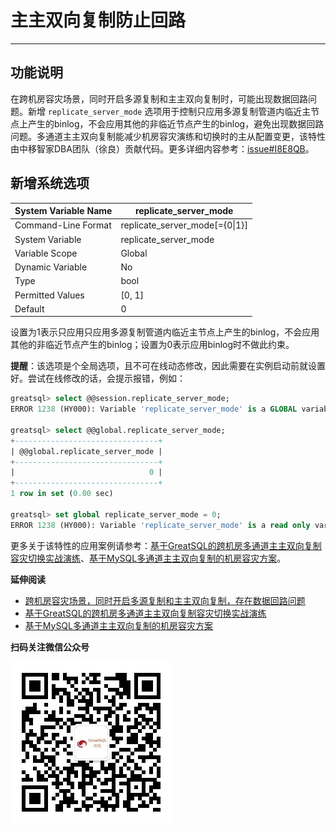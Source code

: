 # 主主双向复制防止回路
---

## 功能说明

在跨机房容灾场景，同时开启多源复制和主主双向复制时，可能出现数据回路问题。新增 `replicate_server_mode` 选项用于控制只应用多源复制管道内临近主节点上产生的binlog，不会应用其他的非临近节点产生的binlog，避免出现数据回路问题。多通道主主双向复制能减少机房容灾演练和切换时的主从配置变更，该特性由中移智家DBA团队（徐良）贡献代码。更多详细内容参考：[issue#I8E8QB](https://gitee.com/GreatSQL/GreatSQL/issues/I8E8QB)。


## 新增系统选项

| System Variable Name  | replicate_server_mode |
| --- | --- |
| Command-Line Format | replicate_server_mode[={0\|1}] |
| System Variable     | replicate_server_mode     |
| Variable Scope        | Global |
| Dynamic Variable      | No |
| Type                | bool                             |
| Permitted Values |    [0, 1] |
| Default       | 0 |

设置为1表示只应用只应用多源复制管道内临近主节点上产生的binlog，不会应用其他的非临近节点产生的binlog；设置为0表示应用binlog时不做此约束。

**提醒**：该选项是个全局选项，且不可在线动态修改，因此需要在实例启动前就设置好。尝试在线修改的话，会提示报错，例如：
```sql
greatsql> select @@session.replicate_server_mode;
ERROR 1238 (HY000): Variable 'replicate_server_mode' is a GLOBAL variable

greatsql> select @@global.replicate_server_mode;
+--------------------------------+
| @@global.replicate_server_mode |
+--------------------------------+
|                              0 |
+--------------------------------+
1 row in set (0.00 sec)

greatsql> set global replicate_server_mode = 0;
ERROR 1238 (HY000): Variable 'replicate_server_mode' is a read only variable
```

更多关于该特性的应用案例请参考：[基于GreatSQL的跨机房多通道主主双向复制容灾切换实战演练](https://gitee.com/GreatSQL/GreatSQL-Doc/blob/master/docs/multi-idc-multi-channel-dul-replication-ha.md)、[基于MySQL多通道主主双向复制的机房容灾方案](https://mp.weixin.qq.com/s/1f8cTzQ_KZiBw9VeadO7KA)。

**延伸阅读**

- [跨机房容灾场景，同时开启多源复制和主主双向复制，存在数据回路问题](https://gitee.com/GreatSQL/GreatSQL/issues/I8E8QB)
- [基于GreatSQL的跨机房多通道主主双向复制容灾切换实战演练](https://gitee.com/GreatSQL/GreatSQL-Doc/blob/master/docs/multi-idc-multi-channel-dul-replication-ha.md)
- [基于MySQL多通道主主双向复制的机房容灾方案](https://mp.weixin.qq.com/s/1f8cTzQ_KZiBw9VeadO7KA)


**扫码关注微信公众号**

![greatsql-wx](../greatsql-wx.jpg)
